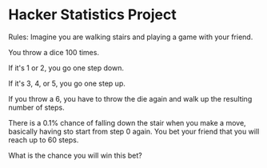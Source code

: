 # Hacker Statistics Project

Rules: Imagine you are walking stairs and playing a game with your friend. 

You throw a dice 100 times. 

If it's 1 or 2, you go one step down. 

If it's 3, 4, or 5, you go one step up. 

If you throw a 6, you have to throw the die again and walk up the resulting number of steps.

There is a 0.1% chance of falling down the stair when you make a move, basically having sto start from step 0 again. You bet your friend that you will reach up to 60 steps. 

What is the chance you will win this bet?